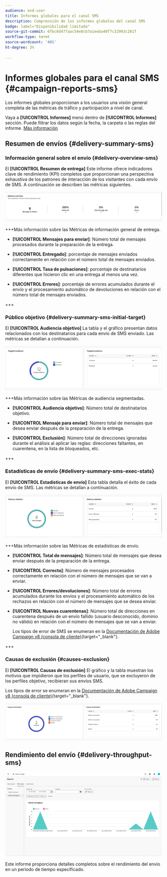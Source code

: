 ```yaml
---
audience: end-user
title: Informes globales para el canal SMS
description: Comprensión de los informes globales del canal SMS
badge: label="Disponibilidad limitada"
source-git-commit: 6fbc6d477aac54e8cb7a1eeba40f7c32903c261f
workflow-type: tm+mt
source-wordcount: '401'
ht-degree: 3%

---
```


# Informes globales para el canal SMS {#campaign-reports-sms}

Los informes globales proporcionan a los usuarios una visión general completa de las métricas de tráfico y participación a nivel de canal.

Vaya a **[!UICONTROL Informes]** menú dentro de **[!UICONTROL Informes]** sección. Puede filtrar los datos según la fecha, la carpeta o las reglas del informe. [Más información](global-reports.md)

## Resumen de envíos {#delivery-summary-sms}

### Información general sobre el envío {#delivery-overview-sms}

El **[!UICONTROL Resumen de entrega]** Este informe ofrece indicadores clave de rendimiento (KPI) completos que proporcionan una perspectiva exhaustiva de los patrones de interacción de los visitantes con cada envío de SMS. A continuación se describen las métricas siguientes.

![](assets/global_report_sms_delivery_overview.png)

+++Más información sobre las Métricas de información general de entrega.

* **[!UICONTROL Mensajes para enviar]**: Número total de mensajes procesados durante la preparación de la entrega.

* **[!UICONTROL Entregado]**: porcentaje de mensajes enviados correctamente en relación con el número total de mensajes enviados.

* **[!UICONTROL Tasa de pulsaciones]**: porcentaje de destinatarios diferentes que hicieron clic en una entrega al menos una vez.

* **[!UICONTROL Errores]**: porcentaje de errores acumulados durante el envío y el procesamiento automático de devoluciones en relación con el número total de mensajes enviados.

+++

### Público objetivo {#delivery-summary-sms-initial-target}

El **[!UICONTROL Audiencia objetivo]** La tabla y el gráfico presentan datos relacionados con los destinatarios para cada envío de SMS enviado. Las métricas se detallan a continuación.

![](assets/global_report_sms_targeted_audience.png)

+++Más información sobre las Métricas de audiencia segmentadas.

* **[!UICONTROL Audiencia objetivo]**: Número total de destinatarios objetivo.

* **[!UICONTROL Mensaje para enviar]**: Número total de mensajes que desea enviar después de la preparación de la entrega.

* **[!UICONTROL Exclusión]**: Número total de direcciones ignoradas durante el análisis al aplicar las reglas: direcciones faltantes, en cuarentena, en la lista de bloqueados, etc.

+++

### Estadísticas de envío {#delivery-summary-sms-exec-stats}

El **[!UICONTROL Estadísticas de envío]** Esta tabla detalla el éxito de cada envío de SMS. Las métricas se detallan a continuación.

![](assets/global_report_sms_delivery_statistics.png)

+++Más información sobre las Métricas de estadísticas de envío.

* **[!UICONTROL Total de mensajes]**: Número total de mensajes que desea enviar después de la preparación de la entrega.

* **[!UICONTROL Correcto]**: Número de mensajes procesados correctamente en relación con el número de mensajes que se van a enviar.

* **[!UICONTROL Errores/devoluciones]**: Número total de errores acumulados durante los envíos y el procesamiento automático de los rechazos en relación con el número de mensajes que se desea enviar.

* **[!UICONTROL Nuevas cuarentenas]**: Número total de direcciones en cuarentena después de un envío fallido (usuario desconocido, dominio no válido) en relación con el número de mensajes que se van a enviar.

  Los tipos de error de SMS se enumeran en la [Documentación de Adobe Campaign v8 (consola de cliente)](https://experienceleague.adobe.com/docs/campaign/campaign-v8/send/failures/delivery-failures.html#sms-quarantines){target="_blank"}.

+++

### Causas de exclusión {#causes-exclusion}

El **[!UICONTROL Causas de exclusión]** El gráfico y la tabla muestran los motivos que impidieron que los perfiles de usuario, que se excluyeron de los perfiles objetivo, recibieran sus envíos SMS.

Los tipos de error se enumeran en la [Documentación de Adobe Campaign v8 (consola de cliente)](https://experienceleague.adobe.com/docs/campaign/campaign-v8/send/failures/delivery-failures.html#email-error-types){target="_blank"}.

![](assets/global_report_sms_causes_exclusion.png)

## Rendimiento del envío {#delivery-throughput-sms}

![](assets/global_report_sms_delivery_throughput.png)

Este informe proporciona detalles completos sobre el rendimiento del envío en un periodo de tiempo especificado.
